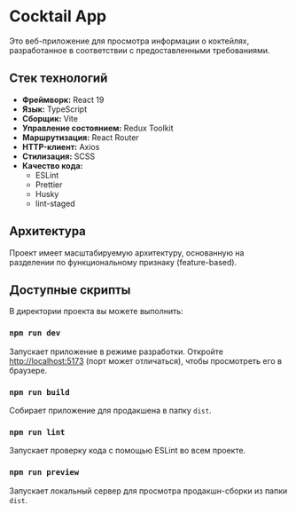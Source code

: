 # Cocktail App

Это веб-приложение для просмотра информации о коктейлях, разработанное в соответствии с предоставленными требованиями.

## Стек технологий

- **Фреймворк:** React 19
- **Язык:** TypeScript
- **Сборщик:** Vite
- **Управление состоянием:** Redux Toolkit
- **Маршрутизация:** React Router
- **HTTP-клиент:** Axios
- **Стилизация:** SCSS
- **Качество кода:**
  - ESLint
  - Prettier
  - Husky
  - lint-staged

## Архитектура

Проект имеет масштабируемую архитектуру, основанную на разделении по функциональному признаку (feature-based).

## Доступные скрипты

В директории проекта вы можете выполнить:

### `npm run dev`

Запускает приложение в режиме разработки.
Откройте [http://localhost:5173](http://localhost:5173) (порт может отличаться), чтобы просмотреть его в браузере.

### `npm run build`

Собирает приложение для продакшена в папку `dist`.

### `npm run lint`

Запускает проверку кода с помощью ESLint во всем проекте.

### `npm run preview`

Запускает локальный сервер для просмотра продакшн-сборки из папки `dist`.